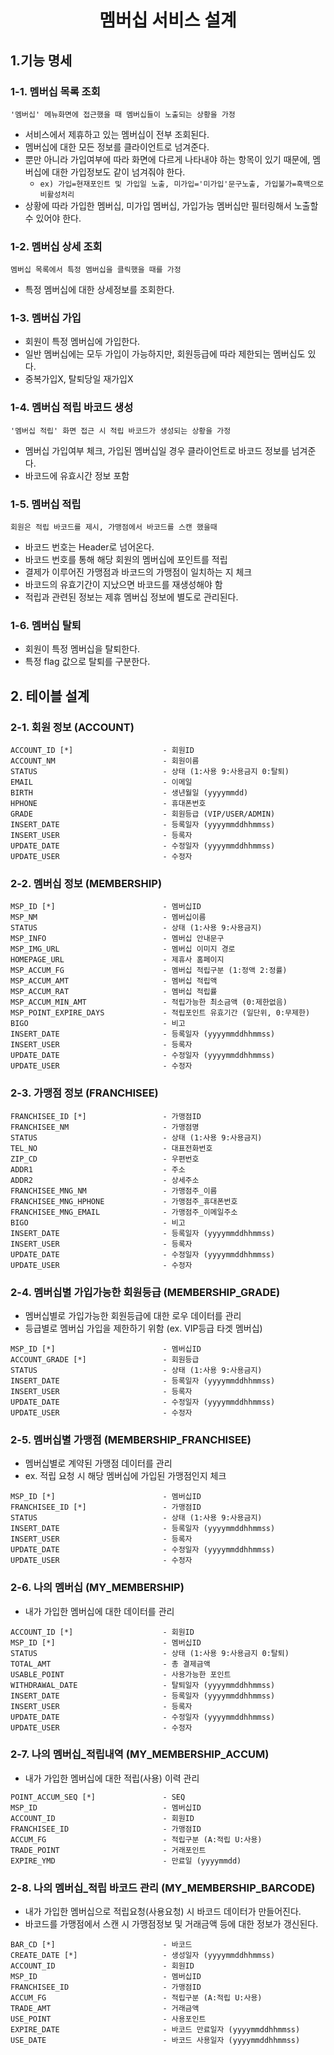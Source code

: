 <div align="center">
    <h1>멤버십 서비스 설계</h1>
</div>
 
## 1.기능 명세
### 1-1. 멤버십 목록 조회
`'멤버십' 메뉴화면에 접근했을 때 멤버십들이 노출되는 상황을 가정`
- 서비스에서 제휴하고 있는 멤버십이 전부 조회된다.
- 멤버십에 대한 모든 정보를 클라이언트로 넘겨준다.
- 뿐만 아니라 가입여부에 따라 화면에 다르게 나타내야 하는 항목이 있기 때문에, 멤버십에 대한 가입정보도 같이 넘겨줘야 한다.  
  - `ex) 가입=현재포인트 및 가입일 노출, 미가입='미가입'문구노출, 가입불가=흑백으로 비활성처리`
- 상황에 따라 가입한 멤버십, 미가입 멤버십, 가입가능 멤버십만 필터링해서 노출할 수 있어야 한다.

### 1-2. 멤버십 상세 조회
`멤버십 목록에서 특정 멤버십을 클릭했을 때를 가정`
- 특정 멤버십에 대한 상세정보를 조회한다.

### 1-3. 멤버십 가입
- 회원이 특정 멤버십에 가입한다.
- 일반 멤버십에는 모두 가입이 가능하지만, 회원등급에 따라 제한되는 멤버십도 있다.
- 중복가입X, 탈퇴당일 재가입X

### 1-4. 멤버십 적립 바코드 생성
`'멤버십 적립' 화면 접근 시 적립 바코드가 생성되는 상황을 가정`
- 멤버십 가입여부 체크, 가입된 멤버십일 경우 클라이언트로 바코드 정보를 넘겨준다. 
- 바코드에 유효시간 정보 포함

### 1-5. 멤버십 적립
`회원은 적립 바코드를 제시, 가맹점에서 바코드를 스캔 했을때`
- 바코드 번호는 Header로 넘어온다.
- 바코드 번호를 통해 해당 회원의 멤버십에 포인트를 적립
- 결제가 이루어진 가맹점과 바코드의 가맹점이 일치하는 지 체크
- 바코드의 유효기간이 지났으면 바코드를 재생성해야 함
- 적립과 관련된 정보는 제휴 멤버십 정보에 별도로 관리된다.

### 1-6. 멤버십 탈퇴
- 회원이 특정 멤버십을 탈퇴한다.
- 특정 flag 값으로 탈퇴를 구분한다.


## 2. 테이블 설계
### 2-1. 회원 정보 (ACCOUNT)
````
ACCOUNT_ID [*]                    - 회원ID
ACCOUNT_NM                        - 회원이름
STATUS                            - 상태 (1:사용 9:사용금지 0:탈퇴)
EMAIL                             - 이메일
BIRTH                             - 생년월일 (yyyymmdd)
HPHONE                            - 휴대폰번호
GRADE                             - 회원등급 (VIP/USER/ADMIN)
INSERT_DATE                       - 등록일자 (yyyymmddhhmmss)
INSERT_USER                       - 등록자
UPDATE_DATE                       - 수정일자 (yyyymmddhhmmss)
UPDATE_USER                       - 수정자
````

### 2-2. 멤버십 정보 (MEMBERSHIP)
````
MSP_ID [*]                        - 멤버십ID
MSP_NM                            - 멤버십이름
STATUS                            - 상태 (1:사용 9:사용금지)
MSP_INFO                          - 멤버십 안내문구
MSP_IMG_URL                       - 멤버십 이미지 경로
HOMEPAGE_URL                      - 제휴사 홈페이지
MSP_ACCUM_FG                      - 멤버십 적립구분 (1:정액 2:정률)    
MSP_ACCUM_AMT                     - 멤버십 적립액
MSP_ACCUM_RAT                     - 멤버십 적립률
MSP_ACCUM_MIN_AMT                 - 적립가능한 최소금액 (0:제한없음)
MSP_POINT_EXPIRE_DAYS             - 적립포인트 유효기간 (일단위, 0:무제한)
BIGO                              - 비고
INSERT_DATE                       - 등록일자 (yyyymmddhhmmss)
INSERT_USER                       - 등록자
UPDATE_DATE                       - 수정일자 (yyyymmddhhmmss)
UPDATE_USER                       - 수정자
````

### 2-3. 가맹점 정보 (FRANCHISEE)
````
FRANCHISEE_ID [*]                 - 가맹점ID
FRANCHISEE_NM                     - 가맹점명
STATUS                            - 상태 (1:사용 9:사용금지)
TEL_NO                            - 대표전화번호
ZIP_CD                            - 우편번호
ADDR1                             - 주소
ADDR2                             - 상세주소
FRANCHISEE_MNG_NM                 - 가맹점주_이름
FRANCHISEE_MNG_HPHONE             - 가맹점주_휴대폰번호
FRANCHISEE_MNG_EMAIL              - 가맹점주_이메일주소
BIGO                              - 비고
INSERT_DATE                       - 등록일자 (yyyymmddhhmmss)
INSERT_USER                       - 등록자
UPDATE_DATE                       - 수정일자 (yyyymmddhhmmss)
UPDATE_USER                       - 수정자
````

### 2-4. 멤버십별 가입가능한 회원등급 (MEMBERSHIP_GRADE)
- 멤버십별로 가입가능한 회원등급에 대한 로우 데이터를 관리
- 등급별로 멤버십 가입을 제한하기 위함 (ex. VIP등급 타겟 멤버십)
````
MSP_ID [*]                        - 멤버십ID
ACCOUNT_GRADE [*]                 - 회원등급
STATUS                            - 상태 (1:사용 9:사용금지)
INSERT_DATE                       - 등록일자 (yyyymmddhhmmss)
INSERT_USER                       - 등록자
UPDATE_DATE                       - 수정일자 (yyyymmddhhmmss)
UPDATE_USER                       - 수정자
````

### 2-5. 멤버십별 가맹점 (MEMBERSHIP_FRANCHISEE)
- 멤버십별로 계약된 가맹점 데이터를 관리
- ex. 적립 요청 시 해당 멤버십에 가입된 가맹점인지 체크 
````
MSP_ID [*]                        - 멤버십ID
FRANCHISEE_ID [*]                 - 가맹점ID
STATUS                            - 상태 (1:사용 9:사용금지)
INSERT_DATE                       - 등록일자 (yyyymmddhhmmss)
INSERT_USER                       - 등록자
UPDATE_DATE                       - 수정일자 (yyyymmddhhmmss)
UPDATE_USER                       - 수정자
````

### 2-6. 나의 멤버십 (MY_MEMBERSHIP)
- 내가 가입한 멤버십에 대한 데이터를 관리
````
ACCOUNT_ID [*]                    - 회원ID
MSP_ID [*]                        - 멤버십ID
STATUS                            - 상태 (1:사용 9:사용금지 0:탈퇴)
TOTAL_AMT                         - 총 결제금액
USABLE_POINT                      - 사용가능한 포인트
WITHDRAWAL_DATE                   - 탈퇴일자 (yyyymmddhhmmss)
INSERT_DATE                       - 등록일자 (yyyymmddhhmmss)
INSERT_USER                       - 등록자
UPDATE_DATE                       - 수정일자 (yyyymmddhhmmss)
UPDATE_USER                       - 수정자
````

### 2-7. 나의 멤버십_적립내역 (MY_MEMBERSHIP_ACCUM)
- 내가 가입한 멤버십에 대한 적립(사용) 이력 관리
````
POINT_ACCUM_SEQ [*]               - SEQ
MSP_ID                            - 멤버십ID
ACCOUNT_ID                        - 회원ID
FRANCHISEE_ID                     - 가맹점ID
ACCUM_FG                          - 적립구분 (A:적립 U:사용)
TRADE_POINT                       - 거래포인트
EXPIRE_YMD                        - 만료일 (yyyymmdd)
````

### 2-8. 나의 멤버십_적립 바코드 관리 (MY_MEMBERSHIP_BARCODE)
- 내가 가입한 멤버십으로 적립요청(사용요청) 시 바코드 데이터가 만들어진다.
- 바코드를 가맹점에서 스캔 시 가맹점정보 및 거래금액 등에 대한 정보가 갱신된다.
````
BAR_CD [*]                        - 바코드
CREATE_DATE [*]                   - 생성일자 (yyyymmddhhmmss)
ACCOUNT_ID                        - 회원ID
MSP_ID                            - 멤버십ID
FRANCHISEE_ID                     - 가맹점ID
ACCUM_FG                          - 적립구분 (A:적립 U:사용)
TRADE_AMT                         - 거래금액
USE_POINT                         - 사용포인트
EXPIRE_DATE                       - 바코드 만료일자 (yyyymmddhhmmss)
USE_DATE                          - 바코드 사용일자 (yyyymmddhhmmss)
````
